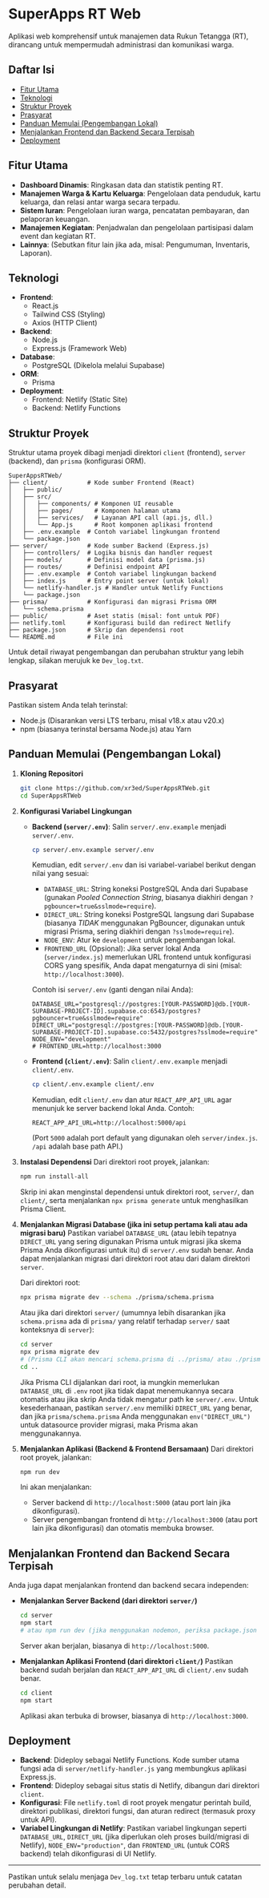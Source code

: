 # SuperApps RT Web

Aplikasi web komprehensif untuk manajemen data Rukun Tetangga (RT), dirancang untuk mempermudah administrasi dan komunikasi warga.

## Daftar Isi

- [Fitur Utama](#fitur-utama)
- [Teknologi](#teknologi)
- [Struktur Proyek](#struktur-proyek)
- [Prasyarat](#prasyarat)
- [Panduan Memulai (Pengembangan Lokal)](#panduan-memulai-pengembangan-lokal)
- [Menjalankan Frontend dan Backend Secara Terpisah](#menjalankan-frontend-dan-backend-secara-terpisah)
- [Deployment](#deployment)

## Fitur Utama

- **Dashboard Dinamis**: Ringkasan data dan statistik penting RT.
- **Manajemen Warga & Kartu Keluarga**: Pengelolaan data penduduk, kartu keluarga, dan relasi antar warga secara terpadu.
- **Sistem Iuran**: Pengelolaan iuran warga, pencatatan pembayaran, dan pelaporan keuangan.
- **Manajemen Kegiatan**: Penjadwalan dan pengelolaan partisipasi dalam event dan kegiatan RT.
- **Lainnya**: (Sebutkan fitur lain jika ada, misal: Pengumuman, Inventaris, Laporan).

## Teknologi

- **Frontend**: 
    - React.js
    - Tailwind CSS (Styling)
    - Axios (HTTP Client)
- **Backend**:
    - Node.js
    - Express.js (Framework Web)
- **Database**:
    - PostgreSQL (Dikelola melalui Supabase)
- **ORM**:
    - Prisma
- **Deployment**:
    - Frontend: Netlify (Static Site)
    - Backend: Netlify Functions

## Struktur Proyek

Struktur utama proyek dibagi menjadi direktori `client` (frontend), `server` (backend), dan `prisma` (konfigurasi ORM).

```
SuperAppsRTWeb/
├── client/           # Kode sumber Frontend (React)
│   ├── public/
│   ├── src/
│   │   ├── components/ # Komponen UI reusable
│   │   ├── pages/      # Komponen halaman utama
│   │   ├── services/   # Layanan API call (api.js, dll.)
│   │   └── App.js      # Root komponen aplikasi frontend
│   ├── .env.example  # Contoh variabel lingkungan frontend
│   └── package.json
├── server/           # Kode sumber Backend (Express.js)
│   ├── controllers/  # Logika bisnis dan handler request
│   ├── models/       # Definisi model data (prisma.js)
│   ├── routes/       # Definisi endpoint API
│   ├── .env.example  # Contoh variabel lingkungan backend
│   ├── index.js      # Entry point server (untuk lokal)
│   └── netlify-handler.js # Handler untuk Netlify Functions
│   └── package.json
├── prisma/           # Konfigurasi dan migrasi Prisma ORM
│   └── schema.prisma
├── public/           # Aset statis (misal: font untuk PDF)
├── netlify.toml      # Konfigurasi build dan redirect Netlify
├── package.json      # Skrip dan dependensi root
└── README.md         # File ini
```

Untuk detail riwayat pengembangan dan perubahan struktur yang lebih lengkap, silakan merujuk ke `Dev_log.txt`.

## Prasyarat

Pastikan sistem Anda telah terinstal:
- Node.js (Disarankan versi LTS terbaru, misal v18.x atau v20.x)
- npm (biasanya terinstal bersama Node.js) atau Yarn

## Panduan Memulai (Pengembangan Lokal)

1.  **Kloning Repositori**
    ```bash
    git clone https://github.com/xr3ed/SuperAppsRTWeb.git
    cd SuperAppsRTWeb
    ```

2.  **Konfigurasi Variabel Lingkungan**

    *   **Backend (`server/.env`)**:
        Salin `server/.env.example` menjadi `server/.env`.
        ```bash
        cp server/.env.example server/.env
        ```
        Kemudian, edit `server/.env` dan isi variabel-variabel berikut dengan nilai yang sesuai:
        - `DATABASE_URL`: String koneksi PostgreSQL Anda dari Supabase (gunakan *Pooled Connection String*, biasanya diakhiri dengan `?pgbouncer=true&sslmode=require`).
        - `DIRECT_URL`: String koneksi PostgreSQL langsung dari Supabase (biasanya *TIDAK* menggunakan PgBouncer, digunakan untuk migrasi Prisma, sering diakhiri dengan `?sslmode=require`).
        - `NODE_ENV`: Atur ke `development` untuk pengembangan lokal.
        - `FRONTEND_URL` (Opsional): Jika server lokal Anda (`server/index.js`) memerlukan URL frontend untuk konfigurasi CORS yang spesifik, Anda dapat mengaturnya di sini (misal: `http://localhost:3000`).

        Contoh isi `server/.env` (ganti dengan nilai Anda):
        ```env
        DATABASE_URL="postgresql://postgres:[YOUR-PASSWORD]@db.[YOUR-SUPABASE-PROJECT-ID].supabase.co:6543/postgres?pgbouncer=true&sslmode=require"
        DIRECT_URL="postgresql://postgres:[YOUR-PASSWORD]@db.[YOUR-SUPABASE-PROJECT-ID].supabase.co:5432/postgres?sslmode=require"
        NODE_ENV="development"
        # FRONTEND_URL=http://localhost:3000 
        ```

    *   **Frontend (`client/.env`)**:
        Salin `client/.env.example` menjadi `client/.env`.
        ```bash
        cp client/.env.example client/.env
        ```
        Kemudian, edit `client/.env` dan atur `REACT_APP_API_URL` agar menunjuk ke server backend lokal Anda.
        Contoh:
        ```env
        REACT_APP_API_URL=http://localhost:5000/api
        ```
        (Port `5000` adalah port default yang digunakan oleh `server/index.js`. `/api` adalah base path API.)

3.  **Instalasi Dependensi**
    Dari direktori root proyek, jalankan:
    ```bash
    npm run install-all
    ```
    Skrip ini akan menginstal dependensi untuk direktori root, `server/`, dan `client/`, serta menjalankan `npx prisma generate` untuk menghasilkan Prisma Client.

4.  **Menjalankan Migrasi Database (jika ini setup pertama kali atau ada migrasi baru)**
    Pastikan variabel `DATABASE_URL` (atau lebih tepatnya `DIRECT_URL` yang sering digunakan Prisma untuk migrasi jika skema Prisma Anda dikonfigurasi untuk itu) di `server/.env` sudah benar.
    Anda dapat menjalankan migrasi dari direktori root atau dari dalam direktori `server`.

    Dari direktori root:
    ```bash
    npx prisma migrate dev --schema ./prisma/schema.prisma
    ```
    Atau jika dari direktori `server/` (umumnya lebih disarankan jika `schema.prisma` ada di `prisma/` yang relatif terhadap `server/` saat konteksnya di `server`):
    ```bash
    cd server
    npx prisma migrate dev 
    # (Prisma CLI akan mencari schema.prisma di ../prisma/ atau ./prisma/ relatif terhadap server/)
    cd ..
    ```
    Jika Prisma CLI dijalankan dari root, ia mungkin memerlukan `DATABASE_URL` di `.env` root jika tidak dapat menemukannya secara otomatis atau jika skrip Anda tidak mengatur path ke `server/.env`. Untuk kesederhanaan, pastikan `server/.env` memiliki `DIRECT_URL` yang benar, dan jika `prisma/schema.prisma` Anda menggunakan `env("DIRECT_URL")` untuk datasource provider migrasi, maka Prisma akan menggunakannya.

5.  **Menjalankan Aplikasi (Backend & Frontend Bersamaan)**
    Dari direktori root proyek, jalankan:
    ```bash
    npm run dev
    ```
    Ini akan menjalankan:
    - Server backend di `http://localhost:5000` (atau port lain jika dikonfigurasi).
    - Server pengembangan frontend di `http://localhost:3000` (atau port lain jika dikonfigurasi) dan otomatis membuka browser.

## Menjalankan Frontend dan Backend Secara Terpisah

Anda juga dapat menjalankan frontend dan backend secara independen:

*   **Menjalankan Server Backend (dari direktori `server/`)**
    ```bash
    cd server
    npm start 
    # atau npm run dev (jika menggunakan nodemon, periksa package.json server)
    ```
    Server akan berjalan, biasanya di `http://localhost:5000`.

*   **Menjalankan Aplikasi Frontend (dari direktori `client/`)**
    Pastikan backend sudah berjalan dan `REACT_APP_API_URL` di `client/.env` sudah benar.
    ```bash
    cd client
    npm start
    ```
    Aplikasi akan terbuka di browser, biasanya di `http://localhost:3000`.

## Deployment

- **Backend**: Dideploy sebagai Netlify Functions. Kode sumber utama fungsi ada di `server/netlify-handler.js` yang membungkus aplikasi Express.js.
- **Frontend**: Dideploy sebagai situs statis di Netlify, dibangun dari direktori `client`.
- **Konfigurasi**: File `netlify.toml` di root proyek mengatur perintah build, direktori publikasi, direktori fungsi, dan aturan redirect (termasuk proxy untuk API).
- **Variabel Lingkungan di Netlify**: Pastikan variabel lingkungan seperti `DATABASE_URL`, `DIRECT_URL` (jika diperlukan oleh proses build/migrasi di Netlify), `NODE_ENV="production"`, dan `FRONTEND_URL` (untuk CORS backend) telah dikonfigurasi di UI Netlify.

--- 

Pastikan untuk selalu menjaga `Dev_log.txt` tetap terbaru untuk catatan perubahan detail. 